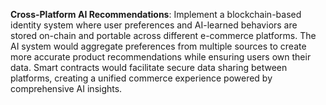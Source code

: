 **Cross-Platform AI Recommendations**: Implement a blockchain-based identity system where user preferences and AI-learned behaviors are stored on-chain and portable across different e-commerce platforms. The AI system would aggregate preferences from multiple sources to create more accurate product recommendations while ensuring users own their data. Smart contracts would facilitate secure data sharing between platforms, creating a unified commerce experience powered by comprehensive AI insights.

